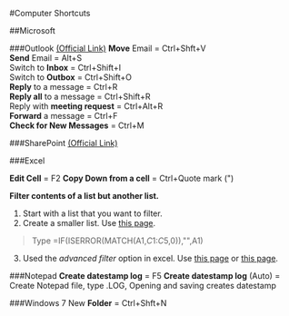 #Computer Shortcuts

##Microsoft

###Outlook [(Official Link)](https://support.office.com/en-us/article/Keyboard-shortcuts-for-Microsoft-Outlook-2013-and-2016-3E1090F6-A616-42DB-ABF5-269CA3D553EE)
**Move** Email  = Ctrl+Shft+V   
**Send** Email  = Alt+S    
Switch to **Inbox** = Ctrl+Shift+I  
Switch to **Outbox** = Ctrl+Shift+O  
**Reply** to a message = Ctrl+R  
**Reply all** to a message = Ctrl+Shift+R  
Reply with **meeting request** = Ctrl+Alt+R  
**Forward** a message = Ctrl+F  
**Check for New Messages** = Ctrl+M

###SharePoint [(Official Link)](https://support.office.com/en-us/article/Keyboard-shortcuts-for-SharePoint-products-7dec847a-4f2a-47f6-9964-0ea1fba45160)


###Excel

**Edit Cell** = F2
**Copy Down from a cell** = Ctrl+Quote mark (")

**Filter contents of a list but another list.**
1. Start with a list that you want to filter.  
2. Create a smaller list. Use [this page](https://support.microsoft.com/en-us/kb/213367).  
> Type =IF(ISERROR(MATCH(A1,$C$1:$C$5,0)),"",A1) 

3. Used the *advanced filter* option in excel. Use [this page](https://superuser.com/questions/623380/excel-filter-a-column-by-more-than-two-values) or [this page](http://www.excel-easy.com/examples/advanced-filter.html).

###Notepad
**Create datestamp log** = F5
**Create datestamp log** (Auto) = Create Notepad file, type .LOG, Opening and saving creates datestamp

###Windows 7
New **Folder** = Ctrl+Shft+N   




